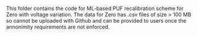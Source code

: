 This folder contains the code for ML-based PUF recalibration scheme for Zero with voltage variation. 
The data for Zero has .csv files of size > 100 MB so cannot be uploaded with Github and can be provided to users once the annonimity requirements are not enforced.
